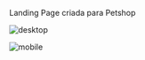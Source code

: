 Landing Page criada para Petshop

![desktop](https://user-images.githubusercontent.com/26524921/163688147-a1c37673-d34e-46d3-bc58-07e24ff6edae.png)

![mobile](https://user-images.githubusercontent.com/26524921/163688150-645ed8b2-9bf0-4c4d-859e-f439ee2b930f.png)
